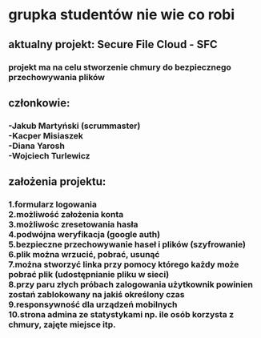 <h1>grupka studentów nie wie co robi</h1>
<h2>aktualny projekt: Secure File Cloud - SFC</h2>
<h3>projekt ma na celu stworzenie chmury do bezpiecznego przechowywania plików</h3>
<h2>członkowie:</h2>
<h3>-Jakub Martyński (scrummaster)<br>
-Kacper Misiaszek<br>
-Diana Yarosh<br>
-Wojciech Turlewicz</h3>
<h2>założenia projektu:</h2>
<h3>1.formularz logowania<br>
2.możliwość założenia konta<br>
3.możliwośc zresetowania hasła<br>
4.podwójna weryfikacja (google auth)<br>
5.bezpieczne przechowywanie haseł i plików (szyfrowanie)<br>
6.plik można wrzucić, pobrać, usunąć<br>
7.można stworzyć linka przy pomocy którego każdy może pobrać plik (udostępnianie pliku w sieci)<br>
8.przy paru złych próbach zalogowania użytkownik powinien zostań zablokowany na jakiś określony czas<br>
9.responsywność dla urządzeń mobilnych<br>
10.strona admina ze statystykami np. ile osób korzysta z chmury, zajęte miejsce itp.</h3>
